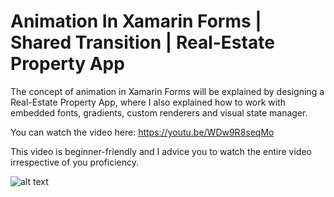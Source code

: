 # Animation In Xamarin Forms | Shared Transition | Real-Estate Property App
The concept of animation in Xamarin Forms will be explained by designing a Real-Estate Property App, where I also explained how to work with embedded fonts, gradients, custom renderers and visual state manager.

You can watch the video here: https://youtu.be/WDw9R8seqMo

This video is beginner-friendly and I advice you to watch the entire video irrespective of you proficiency.

![alt text](https://devcrux.com/wp-content/uploads/propertyapp.png)

